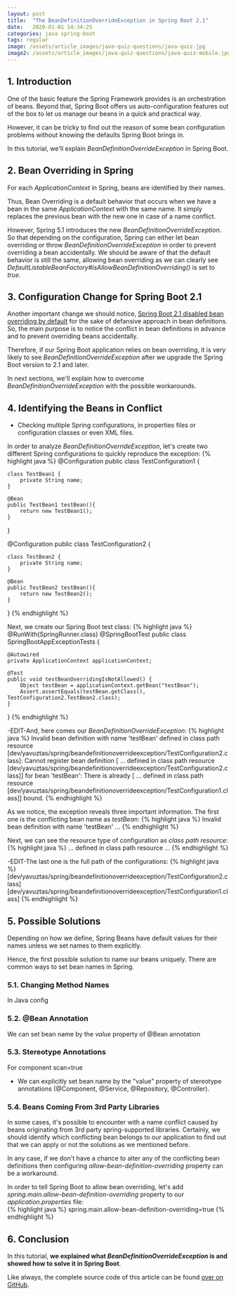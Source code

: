 ```yaml
---
layout: post
title:  "The BeanDefinitionOverrideException in Spring Boot 2.1"
date:   2020-01-01 14:34:25
categories: java spring-boot
tags: regular
image: /assets/article_images/java-quiz-questions/java-quiz.jpg
image2: /assets/article_images/java-quiz-questions/java-quiz-mobile.jpg
---
```


## 1. Introduction
One of the basic feature the Spring Framework provides is an orchestration of beans. Beyond that, Spring Boot offers us auto-configuration features out of the box to
let us manage our beans in a quick and practical way.

However, it can be tricky to find out the reason of some bean configuration problems without knowing the defaults Spring Boot brings in.

In this tutorial, we'll explain *BeanDefinitionOverrideException* in Spring Boot.

## 2. Bean Overriding in Spring
For each *ApplicationContext* in Spring, beans are identified by their names.

Thus, Bean Overriding is a default behavior that occurs when we have a bean in the same *ApplicationContext* with the same name. It simply replaces the previous bean with the new one in case of a name conflict.

However, Spring 5.1 introduces the new *BeanDefinitionOverrideException*. So that depending on the configuration, Spring can either let bean overriding or throw *BeanDefinitionOverrideException* in order to prevent overriding a bean accidentally. We should be aware of that the default behavior is still the same, allowing bean overriding as we can clearly see *DefaultListableBeanFactory#isAllowBeanDefinitionOverriding()* is set to *true*.

## 3. Configuration Change for Spring Boot 2.1
Another important change we should notice, [Spring Boot 2.1 disabled bean overriding by default](https://github.com/spring-projects/spring-boot/wiki/Spring-Boot-2.1-Release-Notes#bean-overriding) for the sake of defansive approach in bean definitions. So, the main purpose is to notice the conflict in bean definitions in advance and to prevent  overriding beans accidentally.

Therefore, if our Spring Boot application relies on bean overriding, it is very likely to see *BeanDefinitionOverrideException* after we upgrade the Spring Boot version to 2.1 and later.

In next sections, we'll explain how to overcome *BeanDefinitionOverrideException* with the possible workarounds.

## 4. Identifying the Beans in Conflict
- Checking multiple Spring configurations, in properties files or configuration classes or even XML files.

In order to analyze *BeanDefinitionOverrideException*, let's create two different Spring configurations to quickly reproduce the exception:
{% highlight java %}
@Configuration
public class TestConfiguration1 {

    class TestBean1 {
        private String name;
    }

    @Bean
    public TestBean1 testBean(){
        return new TestBean1();
    }

}

@Configuration
public class TestConfiguration2 {

    class TestBean2 {
        private String name;
    }

    @Bean
    public TestBean2 testBean(){
        return new TestBean2();
    }

}
{% endhighlight %}

Next, we create our Spring Boot test class:
{% highlight java %}
@RunWith(SpringRunner.class)
@SpringBootTest
public class SpringBootAppExceptionTests {

    @Autowired
    private ApplicationContext applicationContext;

    @Test
    public void testBeanOverridingIsNotAllowed() {
        Object testBean = applicationContext.getBean("testBean");
        Assert.assertEquals(testBean.getClass(), TestConfiguration2.TestBean2.class);
    }
}
{% endhighlight %}

-EDIT-And, here comes our *BeanDefinitionOverrideException*:
{% highlight java %}
Invalid bean definition with name 'testBean' defined in class path resource [dev/yavuztas/spring/beandefinitionoverrideexception/TestConfiguration2.class]:
Cannot register bean definition [ ... defined in class path resource [dev/yavuztas/spring/beandefinitionoverrideexception/TestConfiguration2.class]] for bean 'testBean':
There is already [ ... defined in class path resource [dev/yavuztas/spring/beandefinitionoverrideexception/TestConfiguration1.class]] bound.
{% endhighlight %}

As we notice, the exception reveals three important information. The first one is the conflicting bean name as *testBean*:
{% highlight java %}
Invalid bean definition with name 'testBean' ...
{% endhighlight %}

Next, we can see the resource type of configuration as *class path resource*:
{% highlight java %}
... defined in class path resource ...
{% endhighlight %}

-EDIT-The last one is the full path of the configurations:
{% highlight java %}
[dev/yavuztas/spring/beandefinitionoverrideexception/TestConfiguration2.class]
[dev/yavuztas/spring/beandefinitionoverrideexception/TestConfiguration1.class]
{% endhighlight %}

## 5. Possible Solutions
Depending on how we define, Spring Beans have default values for their names unless we set names to them explicitly.

Hence, the first possible solution to name our beans uniquely. There are common ways to set bean names in Spring.

### 5.1. Changing Method Names
In Java config

### 5.2. @Bean Annotation
We can set bean name by the *value* property of @Bean annotation

### 5.3. Stereotype Annotations
For component scan=true
- We can explicitly set bean name by the "value" property of stereotype annotations (@Component, @Service, @Repository, @Controller).

### 5.4. Beans Coming From 3rd Party Libraries
In some cases, it's possible to encounter with a name conflict caused by beans originating from 3rd party spring-supported libraries. Certainly, we should identify which conflicting bean belongs to our application to find out that we can apply or not the solutions as we mentioned before.

In any case, if we don't have a chance to alter any of the conflicting bean definitions then configuring *allow-bean-definition-overriding* property can be a workaround.

In order to tell Spring Boot to allow bean overriding, let's add *spring.main.allow-bean-definition-overriding* property to our *application.properties* file:  
{% highlight java %}
spring.main.allow-bean-definition-overriding=true
{% endhighlight %}

## 6. Conclusion
In this tutorial, **we explained what *BeanDefinitionOverrideException* is and showed how to solve it in Spring Boot**.

Like always, the complete source code of this article can be found [over on GitHub](https://github.com).
